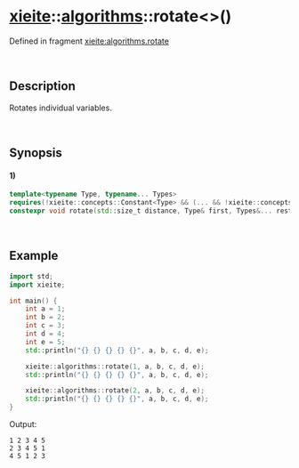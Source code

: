 # [xieite](../../xieite.md)\:\:[algorithms](../../algorithms.md)\:\:rotate\<\>\(\)
Defined in fragment [xieite:algorithms.rotate](../../../src/algorithms/rotate.cpp)

&nbsp;

## Description
Rotates individual variables.

&nbsp;

## Synopsis
#### 1)
```cpp
template<typename Type, typename... Types>
requires(!xieite::concepts::Constant<Type> && (... && !xieite::concepts::Constant<Types>))
constexpr void rotate(std::size_t distance, Type& first, Types&... rest) noexcept;
```

&nbsp;

## Example
```cpp
import std;
import xieite;

int main() {
    int a = 1;
    int b = 2;
    int c = 3;
    int d = 4;
    int e = 5;
    std::println("{} {} {} {} {}", a, b, c, d, e);

    xieite::algorithms::rotate(1, a, b, c, d, e);
    std::println("{} {} {} {} {}", a, b, c, d, e);

    xieite::algorithms::rotate(2, a, b, c, d, e);
    std::println("{} {} {} {} {}", a, b, c, d, e);
}
```
Output:
```
1 2 3 4 5
2 3 4 5 1
4 5 1 2 3
```

